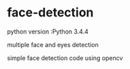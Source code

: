 # face-detection

python version :Python 3.4.4

multiple face and eyes detection

simple face detection code using opencv
